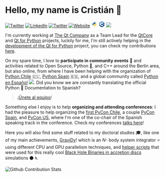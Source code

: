 # Hello, my name is Cristián :wave:

[![Twitter](https://img.shields.io/badge/-Twitter-222222?style=flat-square&logo=twitter&logoColor=white&link=https://twitter.com/cmaureir)](https://twitter.com/cmaureir)
[![LinkedIn](https://img.shields.io/badge/-LinkedIn-222222?style=flat-square&logo=linkedin&logoColor=white&link=https://www.linkedin.com/in/cmaureir/)](https://www.linkedin.com/in/cmaureir/)
[![Twitter](https://img.shields.io/badge/-CodeReview-222222?style=flat-square&logo=qt&logoColor=white&link=https://codereview.qt-project.org/q/owner:cristian.maureira-fredes%2540qt.io)](https://codereview.qt-project.org/q/owner:cristian.maureira-fredes%2540qt.io)
[![Website](https://img.shields.io/badge/Web-maureira.xyz-black)](https://maureira.xyz)
<code><img height="20" src="https://raw.githubusercontent.com/github/explore/80688e429a7d4ef2fca1e82350fe8e3517d3494d/topics/python/python.png"/></code>
<code><img height="20" src="https://raw.githubusercontent.com/github/explore/80688e429a7d4ef2fca1e82350fe8e3517d3494d/topics/cpp/cpp.png"/></code>
<code><img height="20" src="https://upload.wikimedia.org/wikipedia/commons/thumb/1/13/Arch_Linux_%22Crystal%22_icon.svg/256px-Arch_Linux_%22Crystal%22_icon.svg.png"/></code>

I'm currently working at [The Qt Company](https://qt.io) as a Team Lead for the
[QtCore](https://doc.qt.io/qt-5/qtcore-index.html) and [Qt for
Python](https://www.qt.io/qt-for-python) projects, luckily for me, I'm still
actively helping in the [development of the Qt for Python](https://pyside.org)
project, you can check my contributions
[here](https://codereview.qt-project.org/q/owner:cristian.maureira-fredes%2540qt.io+project:pyside/pyside-setup).

On my spare time, I love to **participate in community events** :tada: and
activities related to Open Source, Python :snake:, and C++ around the Berlin
area, but also online, from where I have been helping with the organization
of [Python Chile](https://pythonchile.cl) :chile:,
[Python Spain](https://es.python.org) :es:,
and a global community called [Python en Español](https://hablemospython.dev) <img src="https://hablemospython.dev/img/favicon/favicon-16x16.png" style="width: 18px;"/>. Did you know we are constantly translating the official Python :snake: Documentation to Spanish?
> ¡[Únete al equipo](https://python-docs-es.readthedocs.io/es/3.8/CONTRIBUTING.html)!

Something else I enjoy is to help **organizing and attending conferences**:
I had the pleasure to help organizing the [first PyCon
Chile](https://pycon.cl/2021), a couple
[PyCon Spain](https://es.pycon.org), and [PyCon US](https://us.pycon.org),
where I'm one of the co-chair of the Spanish speaking track in the conference.
Check my conferences [talks here](https://maureira.xyz/pages/talks.html)!

Here you will also find some stuff related to my doctoral studies
:mortar_board:, like one of my main achievements,
[GraviDy](https://github.com/cmaureir/gravidy)!  which is an *N-* body system
integrator :star: using different CPU and GPU parallelism techniques, and
[helper scripts](https://github.com/cmaureir/gadget-snapshot-reader) that were
used for this really cool [Black Hole Binaries in accretion
discs](http://multipleclouds.xyz/movies/) simulations :black_circle: :cyclone:.

<img style="border-radius: 5px; margin-bottom: 5px" alt="Github Contribution Stats" width="330px" height="240px" src="https://github-contribution-stats.vercel.app/api/?username=cmaureir" />

